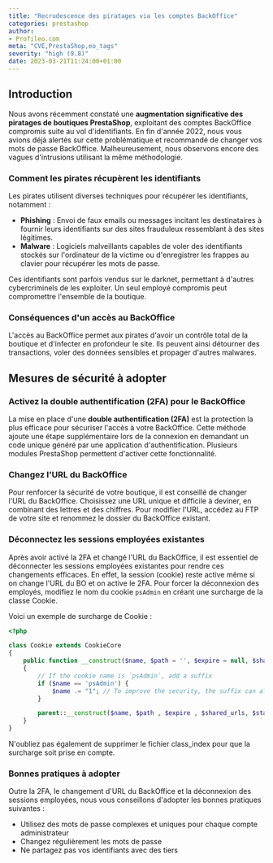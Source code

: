 ```yaml
---
title: "Recrudescence des piratages via les comptes BackOffice"
categories: prestashop
author:
- Profileo.com
meta: "CVE,PrestaShop,eo_tags"
severity: "high (9.8)"
date: 2023-03-21T11:24:00+01:00
---
```


## Introduction

Nous avons récemment constaté une **augmentation significative des piratages de boutiques PrestaShop**, exploitant des comptes BackOffice compromis suite au vol d'identifiants. En fin d'année 2022, nous vous avions déjà alertés sur cette problématique et recommandé de changer vos mots de passe BackOffice. Malheureusement, nous observons encore des vagues d'intrusions utilisant la même méthodologie.

### Comment les pirates récupèrent les identifiants

Les pirates utilisent diverses techniques pour récupérer les identifiants, notamment :

- **Phishing** : Envoi de faux emails ou messages incitant les destinataires à fournir leurs identifiants sur des sites frauduleux ressemblant à des sites légitimes.
- **Malware** : Logiciels malveillants capables de voler des identifiants stockés sur l'ordinateur de la victime ou d'enregistrer les frappes au clavier pour récupérer les mots de passe.

Ces identifiants sont parfois vendus sur le darknet, permettant à d'autres cybercriminels de les exploiter. Un seul employé compromis peut compromettre l'ensemble de la boutique.

### Conséquences d'un accès au BackOffice

L'accès au BackOffice permet aux pirates d'avoir un contrôle total de la boutique et d'infecter en profondeur le site. Ils peuvent ainsi détourner des transactions, voler des données sensibles et propager d'autres malwares.

## Mesures de sécurité à adopter

### Activez la double authentification (2FA) pour le BackOffice

La mise en place d'une **double authentification (2FA)** est la protection la plus efficace pour sécuriser l'accès à votre BackOffice. Cette méthode ajoute une étape supplémentaire lors de la connexion en demandant un code unique généré par une application d'authentification. Plusieurs modules PrestaShop permettent d'activer cette fonctionnalité.

### Changez l'URL du BackOffice

Pour renforcer la sécurité de votre boutique, il est conseillé de changer l'URL du BackOffice. Choisissez une URL unique et difficile à deviner, en combinant des lettres et des chiffres. Pour modifier l'URL, accédez au FTP de votre site et renommez le dossier du BackOffice existant.

### Déconnectez les sessions employées existantes

Après avoir activé la 2FA et changé l'URL du BackOffice, il est essentiel de déconnecter les sessions employées existantes pour rendre ces changements efficaces. En effet, la session (cookie) reste active même si on change l'URL du BO et on active le 2FA. Pour forcer la déconnexion des employés, modifiez le nom du cookie `psAdmin` en créant une surcharge de la classe Cookie.

Voici un exemple de surcharge de Cookie :

```php
<?php

class Cookie extends CookieCore
{
    public function __construct($name, $path = '', $expire = null, $shared_urls = null, $standalone = false, $secure = false)
    {
        // If the cookie name is `psAdmin`, add a suffix
        if ($name == 'psAdmin') {
            $name .= "1"; // To improve the security, the suffix can also be random
        }

        parent::__construct($name, $path , $expire , $shared_urls, $standalone, $secure);
    }
}
```

N'oubliez pas également de supprimer le fichier class_index pour que la surcharge soit prise en compte.

### Bonnes pratiques à adopter

Outre la 2FA, le changement d'URL du BackOffice et la déconnexion des sessions employées, nous vous conseillons d'adopter les bonnes pratiques suivantes :

- Utilisez des mots de passe complexes et uniques pour chaque compte administrateur
- Changez régulièrement les mots de passe
- Ne partagez pas vos identifiants avec des tiers